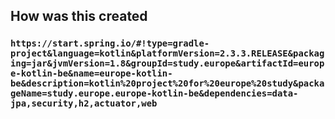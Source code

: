 ## How was this created

### `https://start.spring.io/#!type=gradle-project&language=kotlin&platformVersion=2.3.3.RELEASE&packaging=jar&jvmVersion=1.8&groupId=study.europe&artifactId=europe-kotlin-be&name=europe-kotlin-be&description=kotlin%20project%20for%20europe%20study&packageName=study.europe.europe-kotlin-be&dependencies=data-jpa,security,h2,actuator,web`

